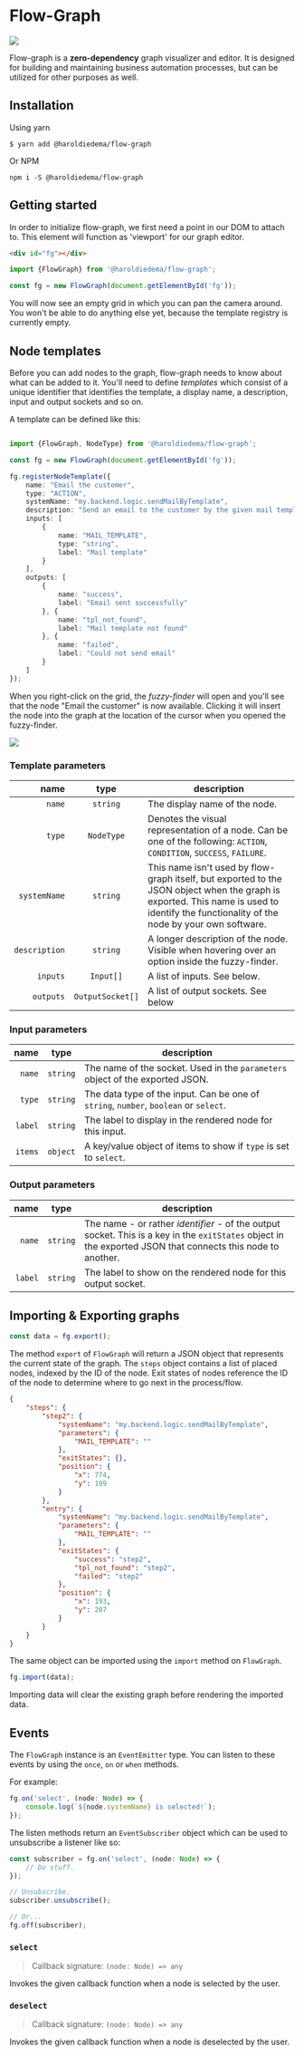 Flow-Graph
==========

![](images/flow-graph.png)

Flow-graph is a **zero-dependency** graph visualizer and editor. It is designed
for building and maintaining business automation processes, but can be utilized
for other purposes as well.

## Installation

Using yarn
```
$ yarn add @haroldiedema/flow-graph
```

Or NPM
```
npm i -S @haroldiedema/flow-graph
```

## Getting started

In order to initialize flow-graph, we first need a point in our DOM to attach
to. This element will function as 'viewport' for our graph editor.

```html
<div id="fg"></div>
```
```typescript
import {FlowGraph} from '@haroldiedema/flow-graph';

const fg = new FlowGraph(document.getElementById('fg'));
```

You will now see an empty grid in which you can pan the camera around. You won't
be able to do anything else yet, because the template registry is currently
empty.

## Node templates

Before you can add nodes to the graph, flow-graph needs to know about what can
be added to it. You'll need to define _templates_ which consist of a unique
identifier that identifies the template, a display name, a description, input
and output sockets and so on.

A template can be defined like this:
```typescript

import {FlowGraph, NodeType} from '@haroldiedema/flow-graph';

const fg = new FlowGraph(document.getElementById('fg'));

fg.registerNodeTemplate({
    name: "Email the customer",
    type: "ACTION",
    systemName: "my.backend.logic.sendMailByTemplate",
    description: "Send an email to the customer by the given mail template.",
    inputs: [
        {
            name: "MAIL_TEMPLATE",
            type: "string",
            label: "Mail template"
        }
    ],
    outputs: [
        {
            name: "success",
            label: "Email sent successfully"
        }, {
            name: "tpl_not_found",
            label: "Mail template not found"
        }, {
            name: "failed",
            label: "Could not send email"
        }
    ]
});
```

When you right-click on the grid, the _fuzzy-finder_ will open and you'll see
that the node "Email the customer" is now available. Clicking it will insert the
node into the graph at the location of the cursor when you opened the 
fuzzy-finder.

![](images/sample-template.png)

### Template parameters

|name| type |description|
|---:|:----:|-----------|
|`name`|`string`|The display name of the node.|
|`type`|`NodeType`|Denotes the visual representation of a node. Can be one of the following: `ACTION`, `CONDITION`, `SUCCESS`, `FAILURE`.
|`systemName`|`string`|This name isn't used by flow-graph itself, but exported to the JSON object when the graph is exported. This name is used to identify the functionality of the node by your own software.|
|`description`|`string`|A longer description of the node. Visible when hovering over an option inside the fuzzy-finder.|
|`inputs`|`Input[]`|A list of inputs. See below.|
|`outputs`|`OutputSocket[]`|A list of output sockets. See below|

### Input parameters

|name| type |description|
|---:|:----:|-----------|
|`name`|`string`|The name of the socket. Used in the `parameters` object of the exported JSON.|
|`type`|`string`|The data type of the input. Can be one of `string`, `number`, `boolean` or `select`.|
|`label`|`string`|The label to display in the rendered node for this input.|
|`items`|`object`|A key/value object of items to show if `type` is set to `select`.|

### Output parameters
|name| type |description|
|---:|:----:|-----------|
|`name`|`string`|The name - or rather _identifier_ - of the output socket. This is a key in the `exitStates` object in the exported JSON that connects this node to another.|
|`label`|`string`|The label to show on the rendered node for this output socket.|

## Importing & Exporting graphs

```typescript
const data = fg.export();
```

The method `export` of `FlowGraph` will return a JSON object that represents the
current state of the graph. The `steps` object contains a list of placed nodes,
indexed by the ID of the node. Exit states of nodes reference the ID of the node
to determine where to go next in the process/flow.

```json
{
    "steps": {
        "step2": {
            "systemName": "my.backend.logic.sendMailByTemplate",
            "parameters": {
                "MAIL_TEMPLATE": ""
            },
            "exitStates": {},
            "position": {
                "x": 774,
                "y": 199
            }
        },
        "entry": {
            "systemName": "my.backend.logic.sendMailByTemplate",
            "parameters": {
                "MAIL_TEMPLATE": ""
            },
            "exitStates": {
                "success": "step2",
                "tpl_not_found": "step2",
                "failed": "step2"
            },
            "position": {
                "x": 193,
                "y": 207
            }
        }
    }
}
```

The same object can be imported using the `import` method on `FlowGraph`.

```typescript
fg.import(data);
```

Importing data will clear the existing graph before rendering the imported data.


## Events

The `FlowGraph` instance is an `EventEmitter` type. You can listen to these
events by using the `once`, `on` or `when` methods.

For example:
```typescript
fg.on('select', (node: Node) => {
    console.log(`${node.systemName} is selected!`);
});
```

The listen methods return an `EventSubscriber` object which can be used to
unsubscribe a listener like so:

```typescript
const subscriber = fg.on('select', (node: Node) => {
    // Do stuff.
});

// Unsubscribe.
subscriber.unsubscribe();

// Or...
fg.off(subscriber);
```

### `select`

> Callback signature: `(node: Node) => any`

Invokes the given callback function when a node is selected by the user.

### `deselect`

> Callback signature: `(node: Node) => any`

Invokes the given callback function when a node is deselected by the user.

